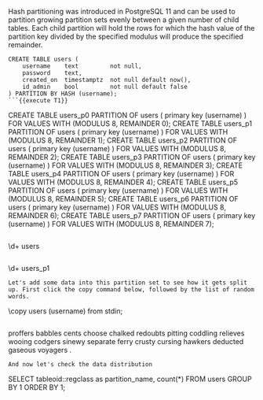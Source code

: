 Hash partitioning was introduced in PostgreSQL 11 and can be used to partition growing partition sets evenly between a given number of child tables. Each child partition will hold the rows for which the hash value of the partition key divided by the specified modulus will produce the specified remainder.
```
CREATE TABLE users (
    username    text         not null,
    password    text,
    created_on  timestamptz  not null default now(),
    id_admin    bool         not null default false
) PARTITION BY HASH (username); 
```{{execute T1}}
```
CREATE TABLE users_p0 PARTITION OF users ( primary key (username) ) FOR VALUES WITH (MODULUS 8, REMAINDER 0);
CREATE TABLE users_p1 PARTITION OF users ( primary key (username) ) FOR VALUES WITH (MODULUS 8, REMAINDER 1);
CREATE TABLE users_p2 PARTITION OF users ( primary key (username) ) FOR VALUES WITH (MODULUS 8, REMAINDER 2);
CREATE TABLE users_p3 PARTITION OF users ( primary key (username) ) FOR VALUES WITH (MODULUS 8, REMAINDER 3);
CREATE TABLE users_p4 PARTITION OF users ( primary key (username) ) FOR VALUES WITH (MODULUS 8, REMAINDER 4);
CREATE TABLE users_p5 PARTITION OF users ( primary key (username) ) FOR VALUES WITH (MODULUS 8, REMAINDER 5);
CREATE TABLE users_p6 PARTITION OF users ( primary key (username) ) FOR VALUES WITH (MODULUS 8, REMAINDER 6);
CREATE TABLE users_p7 PARTITION OF users ( primary key (username) ) FOR VALUES WITH (MODULUS 8, REMAINDER 7);
```{{execute T1}}
```
\d+ users
```{{execute T1}}
```
\d+ users_p1
```{{execute T1}}
Let's add some data into this partition set to see how it gets split up. First click the copy command below, followed by the list of random words.
```
\copy users (username) from stdin;
```{{execute T1}}
```
proffers
babbles
cents
choose
chalked
redoubts
pitting
coddling
relieves
wooing
codgers
sinewy
separate
ferry
crusty
cursing
hawkers
deducted
gaseous
voyagers
\.
```{{execute T1}}
And now let's check the data distribution
```
SELECT tableoid::regclass as partition_name, count(*) FROM users GROUP BY 1 ORDER BY 1;
```{{execute T1}}
